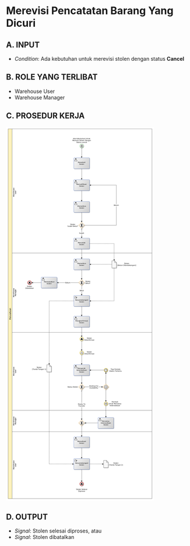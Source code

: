 # Merevisi Pencatatan Barang Yang Dicuri

## <a name="input">A. INPUT</a>

* *Condition*: Ada kebutuhan untuk merevisi stolen dengan status **Cancel**

## <a name="role">B. ROLE YANG TERLIBAT</a>

* Warehouse User
* Warehouse Manager

## <a name="prosedur">C. PROSEDUR KERJA</a>

![](../img/merevisi-barang-dicuri.png)

## <a name="output">D. OUTPUT</output>

* *Signal*: Stolen selesai diproses, atau
* *Signal*: Stolen dibatalkan
